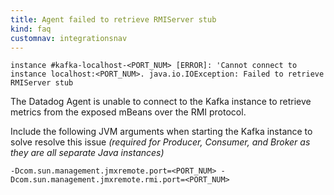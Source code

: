 ```yaml
---
title: Agent failed to retrieve RMIServer stub
kind: faq
customnav: integrationsnav
---
```


```
instance #kafka-localhost-<PORT_NUM> [ERROR]: 'Cannot connect to instance localhost:<PORT_NUM>. java.io.IOException: Failed to retrieve RMIServer stub
```

The Datadog Agent is unable to connect to the Kafka instance to retrieve metrics from the exposed mBeans over the RMI protocol.

Include the following JVM arguments when starting the Kafka instance to solve resolve this issue *(required for Producer, Consumer, and Broker as they are all separate Java instances)*

```
-Dcom.sun.management.jmxremote.port=<PORT_NUM> -Dcom.sun.management.jmxremote.rmi.port=<PORT_NUM>
```